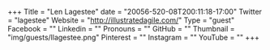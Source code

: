 +++
Title = "Len Lagestee"
date = "20056-520-08T200:11:18-17:00"
Twitter = "lagestee"
Website = "http://illustratedagile.com/"
Type = "guest"
Facebook = ""
Linkedin = ""
Pronouns = ""
GitHub = ""
Thumbnail = "img/guests/llagestee.png"
Pinterest = ""
Instagram = ""
YouTube = ""
+++

